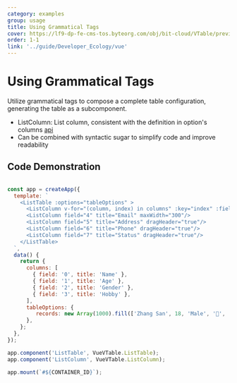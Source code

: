 ```yaml
---
category: examples
group: usage
title: Using Grammatical Tags
cover: https://lf9-dp-fe-cms-tos.byteorg.com/obj/bit-cloud/VTable/preview/vue-list-table.png
order: 1-1
link: '../guide/Developer_Ecology/vue'
---
```


# Using Grammatical Tags

Utilize grammatical tags to compose a complete table configuration, generating the table as a subcomponent.

- ListColumn: List column, consistent with the definition in option's columns [api](../../option/ListTable-columns-text#cellType)
- Can be combined with syntactic sugar to simplify code and improve readability

## Code Demonstration

```javascript livedemo template=vtable-vue

const app = createApp({
  template: `
    <ListTable :options="tableOptions" >
      <ListColumn v-for="(column, index) in columns" :key="index" :field="column.field" :title="column.title" />
      <ListColumn field="4" title="Email" maxWidth="300"/>
      <ListColumn field="5" title="Address" dragHeader="true"/>
      <ListColumn field="6" title="Phone" dragHeader="true"/>
      <ListColumn field="7" title="Status" dragHeader="true"/>
    </ListTable>
  `,
  data() {
    return {
      columns: [
        { field: '0', title: 'Name' },
        { field: '1', title: 'Age' },
        { field: '2', title: 'Gender' },
        { field: '3', title: 'Hobby' },
      ],
      tableOptions: {
         records: new Array(1000).fill(['Zhang San', 18, 'Male', '🏀', '@example', 'xxx.xxx.xxx.xxx', '12345678901', 'Normal']),
      },
    };
  },
});

app.component('ListTable', VueVTable.ListTable);
app.component('ListColumn', VueVTable.ListColumn);

app.mount(`#${CONTAINER_ID}`);

```
